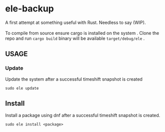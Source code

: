 # ele-backup
A first attempt at something useful with Rust. Needless to say (WIP).<br> <br>
To compile from source ensure cargo is installed on the system . Clone the repo and run `cargo build` binary will be available `target/debug/ele` .

## USAGE

### Update
Update the system after a successful timeshift snapshot is created
```
sudo ele update
```
## Install 
Install a package using dnf after a successful timeshift snapshot is created. 
```
sudo ele install <package>
```

